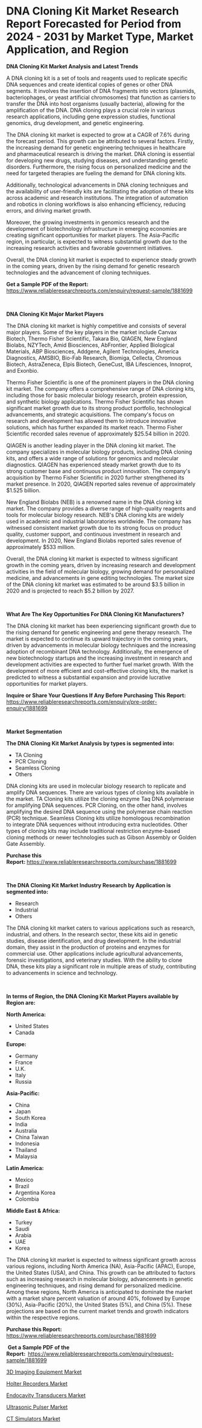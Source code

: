 <p><h1>DNA Cloning Kit Market Research Report Forecasted for Period from 2024 -  2031 by Market Type, Market Application, and Region</h1></p><p><strong>DNA Cloning Kit Market Analysis and Latest Trends</strong></p>
<p><p>A DNA cloning kit is a set of tools and reagents used to replicate specific DNA sequences and create identical copies of genes or other DNA segments. It involves the insertion of DNA fragments into vectors (plasmids, bacteriophages, or yeast artificial chromosomes) that function as carriers to transfer the DNA into host organisms (usually bacteria), allowing for the amplification of the DNA. DNA cloning plays a crucial role in various research applications, including gene expression studies, functional genomics, drug development, and genetic engineering.</p><p>The DNA cloning kit market is expected to grow at a CAGR of 7.6% during the forecast period. This growth can be attributed to several factors. Firstly, the increasing demand for genetic engineering techniques in healthcare and pharmaceutical research is driving the market. DNA cloning is essential for developing new drugs, studying diseases, and understanding genetic disorders. Furthermore, the rising focus on personalized medicine and the need for targeted therapies are fueling the demand for DNA cloning kits.</p><p>Additionally, technological advancements in DNA cloning techniques and the availability of user-friendly kits are facilitating the adoption of these kits across academic and research institutions. The integration of automation and robotics in cloning workflows is also enhancing efficiency, reducing errors, and driving market growth.</p><p>Moreover, the growing investments in genomics research and the development of biotechnology infrastructure in emerging economies are creating significant opportunities for market players. The Asia-Pacific region, in particular, is expected to witness substantial growth due to the increasing research activities and favorable government initiatives.</p><p>Overall, the DNA cloning kit market is expected to experience steady growth in the coming years, driven by the rising demand for genetic research technologies and the advancement of cloning techniques.</p></p>
<p><strong>Get a Sample PDF of the Report:&nbsp;</strong> <a href="https://www.reliableresearchreports.com/enquiry/request-sample/1881699">https://www.reliableresearchreports.com/enquiry/request-sample/1881699</a></p>
<p>&nbsp;</p>
<p><strong>DNA Cloning Kit Major Market Players</strong></p>
<p><p>The DNA cloning kit market is highly competitive and consists of several major players. Some of the key players in the market include Canvax Biotech, Thermo Fisher Scientific, Takara Bio, QIAGEN, New England Biolabs, NZYTech, Amid Biosciences, AbFrontier, Applied Biological Materials, ABP Biosciences, Addgene, Agilent Technologies, America Diagnostics, AMSBIO, Bio-Fab Research, Biomiga, Cellecta, Chromous Biotech, AstraZeneca, Elpis Biotech, GeneCust, IBA Lifesciences, Innoprot, and Exonbio.</p><p>Thermo Fisher Scientific is one of the prominent players in the DNA cloning kit market. The company offers a comprehensive range of DNA cloning kits, including those for basic molecular biology research, protein expression, and synthetic biology applications. Thermo Fisher Scientific has shown significant market growth due to its strong product portfolio, technological advancements, and strategic acquisitions. The company's focus on research and development has allowed them to introduce innovative solutions, which has further expanded its market reach. Thermo Fisher Scientific recorded sales revenue of approximately $25.54 billion in 2020.</p><p>QIAGEN is another leading player in the DNA cloning kit market. The company specializes in molecular biology products, including DNA cloning kits, and offers a wide range of solutions for genomics and molecular diagnostics. QIAGEN has experienced steady market growth due to its strong customer base and continuous product innovation. The company's acquisition by Thermo Fisher Scientific in 2020 further strengthened its market presence. In 2020, QIAGEN reported sales revenue of approximately $1.525 billion.</p><p>New England Biolabs (NEB) is a renowned name in the DNA cloning kit market. The company provides a diverse range of high-quality reagents and tools for molecular biology research. NEB's DNA cloning kits are widely used in academic and industrial laboratories worldwide. The company has witnessed consistent market growth due to its strong focus on product quality, customer support, and continuous investment in research and development. In 2020, New England Biolabs reported sales revenue of approximately $533 million.</p><p>Overall, the DNA cloning kit market is expected to witness significant growth in the coming years, driven by increasing research and development activities in the field of molecular biology, growing demand for personalized medicine, and advancements in gene editing technologies. The market size of the DNA cloning kit market was estimated to be around $3.5 billion in 2020 and is projected to reach $5.2 billion by 2027.</p></p>
<p>&nbsp;</p>
<p><strong>What Are The Key Opportunities For DNA Cloning Kit Manufacturers?</strong></p>
<p><p>The DNA cloning kit market has been experiencing significant growth due to the rising demand for genetic engineering and gene therapy research. The market is expected to continue its upward trajectory in the coming years, driven by advancements in molecular biology techniques and the increasing adoption of recombinant DNA technology. Additionally, the emergence of new biotechnology startups and the increasing investment in research and development activities are expected to further fuel market growth. With the development of more efficient and cost-effective cloning kits, the market is predicted to witness a substantial expansion and provide lucrative opportunities for market players.</p></p>
<p><strong>Inquire or Share Your Questions If Any Before Purchasing This Report:</strong> <a href="https://www.reliableresearchreports.com/enquiry/pre-order-enquiry/1881699">https://www.reliableresearchreports.com/enquiry/pre-order-enquiry/1881699</a></p>
<p>&nbsp;</p>
<p><strong>Market Segmentation</strong></p>
<p><strong>The DNA Cloning Kit Market Analysis by types is segmented into:</strong></p>
<p><ul><li>TA Cloning</li><li>PCR Cloning</li><li>Seamless Cloning</li><li>Others</li></ul></p>
<p><p>DNA cloning kits are used in molecular biology research to replicate and amplify DNA sequences. There are various types of cloning kits available in the market. TA Cloning kits utilize the cloning enzyme Taq DNA polymerase for amplifying DNA sequences. PCR Cloning, on the other hand, involves amplifying the desired DNA sequence using the polymerase chain reaction (PCR) technique. Seamless Cloning kits utilize homologous recombination to integrate DNA sequences without introducing extra nucleotides. Other types of cloning kits may include traditional restriction enzyme-based cloning methods or newer technologies such as Gibson Assembly or Golden Gate Assembly.</p></p>
<p><strong>Purchase this Report:&nbsp;</strong><a href="https://www.reliableresearchreports.com/purchase/1881699">https://www.reliableresearchreports.com/purchase/1881699</a></p>
<p>&nbsp;</p>
<p><strong>The DNA Cloning Kit Market Industry Research by Application is segmented into:</strong></p>
<p><ul><li>Research</li><li>Industrial</li><li>Others</li></ul></p>
<p><p>The DNA cloning kit market caters to various applications such as research, industrial, and others. In the research sector, these kits aid in genetic studies, disease identification, and drug development. In the industrial domain, they assist in the production of proteins and enzymes for commercial use. Other applications include agricultural advancements, forensic investigations, and veterinary studies. With the ability to clone DNA, these kits play a significant role in multiple areas of study, contributing to advancements in science and technology.</p></p>
<p>&nbsp;</p>
<p><strong>In terms of Region, the DNA Cloning Kit Market Players available by Region are:</strong></p>
<p>
    <p> <strong> North America: </strong>
        <ul>
            <li>United States</li>
            <li>Canada</li>
        </ul>
        </p> 
    <p> <strong> Europe: </strong>
        <ul>
            <li>Germany</li>
            <li>France</li>
            <li>U.K.</li>
            <li>Italy</li>
            <li>Russia</li>
        </ul>
        </p> 
    <p> <strong> Asia-Pacific: </strong>
        <ul>
            <li>China</li>
            <li>Japan</li>
            <li>South Korea</li>
            <li>India</li>
            <li>Australia</li>
            <li>China Taiwan</li>
            <li>Indonesia</li>
            <li>Thailand</li>
            <li>Malaysia</li>
        </ul>
        </p> 
    <p> <strong> Latin America: </strong>
        <ul>
            <li>Mexico</li>
            <li>Brazil</li>
            <li>Argentina Korea</li>
            <li>Colombia</li>
        </ul>
        </p> 
    <p> <strong> Middle East & Africa: </strong>
        <ul>
            <li>Turkey</li>
            <li>Saudi</li>
            <li>Arabia</li>
            <li>UAE</li>
            <li>Korea</li>
        </ul>
    </p>
    </p>
<p><p>The DNA cloning kit market is expected to witness significant growth across various regions, including North America (NA), Asia-Pacific (APAC), Europe, the United States (USA), and China. This growth can be attributed to factors such as increasing research in molecular biology, advancements in genetic engineering techniques, and rising demand for personalized medicine. Among these regions, North America is anticipated to dominate the market with a market share percent valuation of around 40%, followed by Europe (30%), Asia-Pacific (20%), the United States (5%), and China (5%). These projections are based on the current market trends and growth indicators within the respective regions.</p></p>
<p><strong>Purchase this Report: </strong><a href="https://www.reliableresearchreports.com/purchase/1881699">https://www.reliableresearchreports.com/purchase/1881699</a></p>
<p>&nbsp;<strong>Get a Sample PDF of the Report:&nbsp;&nbsp;</strong><a href="https://www.reliableresearchreports.com/enquiry/request-sample/1881699">https://www.reliableresearchreports.com/enquiry/request-sample/1881699</a></p>
<p><strong></strong></p>
<p><p><a href="https://github.com/abbypearson7765/Market-Research-Report-List-2/blob/main/3d-imaging-equipment-market.md">3D Imaging Equipment Market</a></p><p><a href="https://github.com/prosalinda88/Market-Research-Report-List-2/blob/main/holter-recorders-market.md">Holter Recorders Market</a></p><p><a href="https://github.com/jonneygiverf/Market-Research-Report-List-2/blob/main/endocavity-transducers-market.md">Endocavity Transducers Market</a></p><p><a href="https://github.com/amae102299/Market-Research-Report-List-2/blob/main/ultrasonic-pulser-market.md">Ultrasonic Pulser Market</a></p><p><a href="https://github.com/dziulagalemab/Market-Research-Report-List-2/blob/main/ct-simulators-market.md">CT Simulators Market</a></p></p>